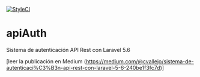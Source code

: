 [![StyleCI](https://github.styleci.io/repos/140288170/shield?branch=master)](https://github.styleci.io/repos/140288170)

# apiAuth
Sistema de autenticación API Rest con Laravel 5.6

[leer la publicación en Medium (https://medium.com/@cvallejo/sistema-de-autenticaci%C3%B3n-api-rest-con-laravel-5-6-240be1f3fc7d)]
